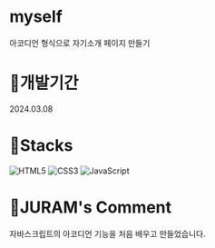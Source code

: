 # myself
아코디언 형식으로 자기소개 페이지 만들기

# 🎵개발기간
2024.03.08

# 🎵Stacks
![HTML5](https://img.shields.io/badge/html5-%23E34F26.svg?style=for-the-badge&logo=html5&logoColor=white)
![CSS3](https://img.shields.io/badge/css3-%231572B6.svg?style=for-the-badge&logo=css3&logoColor=white)
![JavaScript](https://img.shields.io/badge/javascript-%23323330.svg?style=for-the-badge&logo=javascript&logoColor=%23F7DF1E)

# 🎵JURAM's Comment
자바스크립트의 아코디언 기능을 처음 배우고 만들었습니다.
